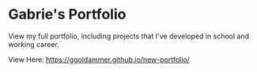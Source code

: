# Gabrie's Portfolio

View my full portfolio, including projects that I've developed in school and working career.

View Here: https://ggoldammer.github.io/new-portfolio/
